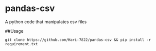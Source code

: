 # pandas-csv
A python code that manipulates csv files

##Usage

```git clone https://github.com/Hari-7822/pandas-csv && pip install -r requirement.txt```
